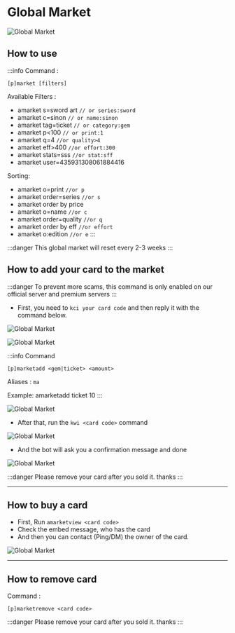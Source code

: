 # Global Market

![Global Market](/img/features/market.png)

## How to use
:::info
Command :
```
[p]market [filters]
```
Available Filters :
- amarket s=sword art `// or series:sword`
- amarket c=sinon  `// or name:sinon`
- amarket tag=ticket `// or category:gem`
- amarket p<100 `// or print:1`
- amarket q=4  `//or quality>4`
- amarket eff>400 `//or effort:300`
- amarket stats=sss `//or stat:sff`
- amarket user=435931308061884416

Sorting:
- amarket o=print `//or p`
- amarket order=series `//or s`
- amarket order by price
- amarket o=name `//or c`
- amarket order=quality `//or q`
- amarket order by eff `//or effort`
- amarket o:edition `//or e`
:::

:::danger
This global market will reset every 2-3 weeks
:::

## How to add your card to the market

:::danger
To prevent more scams, this command is only enabled on our official server and premium servers
:::

- First, you need to `kci your card code` and then reply it with the command below.

![Global Market](/img/features/marketkci.png)

![Global Market](/img/features/marketreply.png)

:::info
Command
```
[p]marketadd <gem|ticket> <amount>
```
Aliases : `ma`

Example: amarketadd ticket 10
:::

![Global Market](/img/features/marketreply.png)

- After that, run the `kwi <card code>` command

![Global Market](/img/features/marketkwi.png)

- And the bot will ask you a confirmation message and done

![Global Market](/img/features/marketdone.png)

:::danger
Please remove your card after you sold it. thanks
:::

----

## How to buy a card

- First, Run `amarketview <card code>`
- Check the embed message, who has the card
- And then you can contact (Ping/DM) the owner of the card.

![Global Market](/img/features/marketview.png)

----

## How to remove card

Command :
```
[p]marketremove <card code>
```

:::danger
Please remove your card after you sold it. thanks
:::